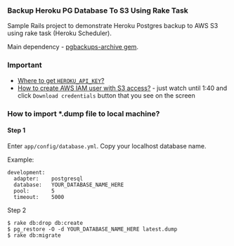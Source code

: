 ### Backup Heroku PG Database To S3 Using Rake Task

Sample Rails project to demonstrate Heroku Postgres backup to AWS S3 using rake task (Heroku Scheduler).

Main dependency - [pgbackups-archive gem](https://github.com/kjohnston/pgbackups-archive).

### Important

- [Where to get `HEROKU_API_KEY`?](https://github.com/kjohnston/pgbackups-archive/issues/65)
- [How to create AWS IAM user with S3 access?](https://www.youtube.com/watch?v=p4ZkTtjnWgM) - just watch until 1:40 and click `Download credentials` button that you see on the screen

### How to import *.dump file to local machine?

#### Step 1

Enter `app/config/database.yml`. Copy your localhost database name.

Example:

```
development:
  adapter:    postgresql
  database:   YOUR_DATABASE_NAME_HERE
  pool:       5
  timeout:    5000
```

Step 2

```
$ rake db:drop db:create
$ pg_restore -O -d YOUR_DATABASE_NAME_HERE latest.dump
$ rake db:migrate
```
